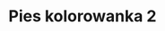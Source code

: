 ---
title: Pies kolorowanka 2
description: Kolorowanka Pies - wariant 2
canonical: /zwierzeta/pies
variant_of: pies
tags:
- zwierzeta
- pies
---